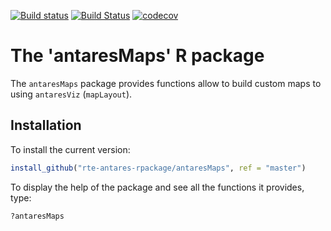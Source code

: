 [![Build status](https://ci.appveyor.com/api/projects/status/rnf5iejmgyu00j1i?svg=true)](https://ci.appveyor.com/project/rte-antares-rpackage/antaresMaps)
[![Build Status](https://travis-ci.org/rte-antares-rpackage/antaresMaps.svg?branch=master)](https://travis-ci.org/rte-antares-rpackage/antaresMaps)
[![codecov](https://codecov.io/gh/rte-antares-rpackage/antaresMaps/branch/master/graph/badge.svg)](https://codecov.io/gh/rte-antares-rpackage/antaresMaps)

# The 'antaresMaps' R package

The `antaresMaps` package provides functions allow to build custom maps to using `antaresViz` (`mapLayout`).

## Installation


To install the current version:

```r
install_github("rte-antares-rpackage/antaresMaps", ref = "master")
```

To display the help of the package and see all the functions it provides, type:
  
  
```r 
?antaresMaps
```
